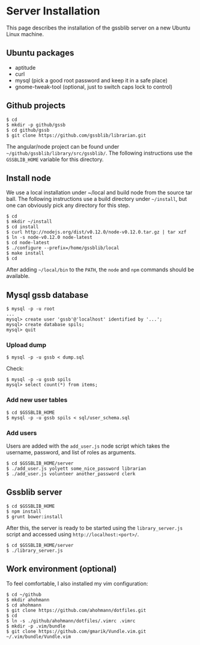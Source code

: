 # Server Installation

This page describes the installation of the gssblib server on
a new Ubuntu Linux machine.

## Ubuntu packages

- aptitude
- curl
- mysql (pick a good root password and keep it in a safe place)
- gnome-tweak-tool (optional, just to switch caps lock to control)

## Github projects

```
$ cd
$ mkdir -p github/gssb
$ cd github/gssb
$ git clone https://github.com/gssblib/librarian.git
```

The angular/node project can be found under `~/github/gssblib/library/src/gssblib/`.
The following instructions use the `GSSBLIB_HOME` variable for this directory.


## Install node

We use a local installation under ~/local and build node from
the source tar ball.  The following instructions use a build
directory under `~/install`, but one can obviously pick any
directory for this step.

```
$ cd
$ mkdir ~/install
$ cd install
$ curl http://nodejs.org/dist/v0.12.0/node-v0.12.0.tar.gz | tar xzf
$ ln -s node-v0.12.0 node-latest
$ cd node-latest
$ ./configure --prefix=/home/gssblib/local
$ make install
$ cd
```

After adding `~/local/bin` to the `PATH`, the `node` and `npm` commands
should be available.

## Mysql gssb database

```
$ mysql -p -u root
...
mysql> create user 'gssb'@'localhost' identified by '...';
mysql> create database spils;
mysql> quit
```

### Upload dump

```
$ mysql -p -u gssb < dump.sql
```

Check:

```
$ mysql -p -u gssb spils
mysql> select count(*) from items;
```

### Add new user tables

```
$ cd $GSSBLIB_HOME
$ mysql -p -u gssb spils < sql/user_schema.sql
```

### Add users

Users are added with the `add_user.js` node script which takes
the username, password, and list of roles as arguments.

```
$ cd $GSSBLIB_HOME/server
$ ./add_user.js yolyett some_nice_password librarian
$ ./add_user.js volunteer another_password clerk
``` 


## Gssblib server

```
$ cd $GSSBLIB_HOME
$ npm install
$ grunt bower:install
```

After this, the server is ready to be started using the `library_server.js`
script and accessed using `http://localhost:<port>/`.

```
$ cd $GSSBLIB_HOME/server
$ ./library_server.js
```

## Work environment (optional)

To feel comfortable, I also installed my vim configuration:

```
$ cd ~/github
$ mkdir ahohmann
$ cd ahohmann
$ git clone https://github.com/ahohmann/dotfiles.git
$ cd
$ ln -s ./github/ahohmann/dotfiles/.vimrc .vimrc
$ mkdir -p .vim/bundle
$ git clone https://github.com/gmarik/Vundle.vim.git ~/.vim/bundle/Vundle.vim
```


